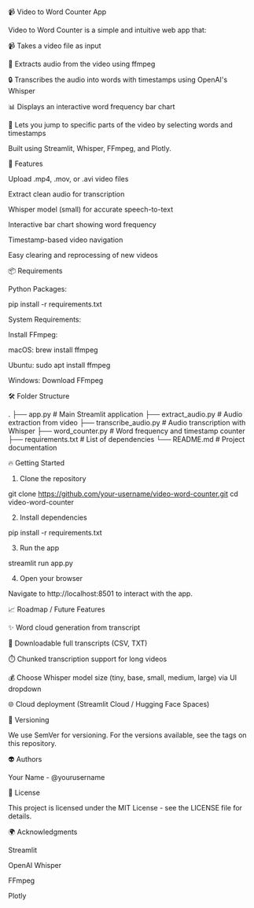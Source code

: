 📹 Video to Word Counter App
 

Video to Word Counter is a simple and intuitive web app that:

📹 Takes a video file as input

🎵 Extracts audio from the video using ffmpeg

🔒 Transcribes the audio into words with timestamps using OpenAI's Whisper

📊 Displays an interactive word frequency bar chart

📲 Lets you jump to specific parts of the video by selecting words and timestamps

Built using Streamlit, Whisper, FFmpeg, and Plotly.

🚀 Features

Upload .mp4, .mov, or .avi video files

Extract clean audio for transcription

Whisper model (small) for accurate speech-to-text

Interactive bar chart showing word frequency

Timestamp-based video navigation

Easy clearing and reprocessing of new videos

📦 Requirements

Python Packages:

pip install -r requirements.txt

System Requirements:

Install FFmpeg:

macOS: brew install ffmpeg

Ubuntu: sudo apt install ffmpeg

Windows: Download FFmpeg

🛠️ Folder Structure

.
├── app.py                # Main Streamlit application
├── extract_audio.py       # Audio extraction from video
├── transcribe_audio.py    # Audio transcription with Whisper
├── word_counter.py        # Word frequency and timestamp counter
├── requirements.txt       # List of dependencies
└── README.md              # Project documentation

🔥 Getting Started

1. Clone the repository

git clone https://github.com/your-username/video-word-counter.git
cd video-word-counter

2. Install dependencies

pip install -r requirements.txt

3. Run the app

streamlit run app.py

4. Open your browser

Navigate to http://localhost:8501 to interact with the app.

📈 Roadmap / Future Features

✨ Word cloud generation from transcript

🔢 Downloadable full transcripts (CSV, TXT)

⏱️ Chunked transcription support for long videos

💰 Choose Whisper model size (tiny, base, small, medium, large) via UI dropdown

🌐 Cloud deployment (Streamlit Cloud / Hugging Face Spaces)

📅 Versioning

We use SemVer for versioning. For the versions available, see the tags on this repository.

👽 Authors

Your Name - @yourusername

📜 License

This project is licensed under the MIT License - see the LICENSE file for details.

🌍 Acknowledgments

Streamlit

OpenAI Whisper

FFmpeg

Plotly